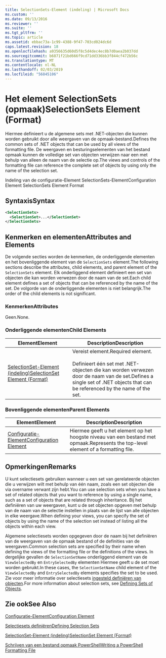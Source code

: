 ```yaml
---
title: SelectionSets-Element (indeling) | Microsoft Docs
ms.custom: ''
ms.date: 09/13/2016
ms.reviewer: ''
ms.suite: ''
ms.tgt_pltfrm: ''
ms.topic: article
ms.assetid: ebbac73a-1c99-4388-9f47-703cd024dc6d
caps.latest.revision: 18
ms.openlocfilehash: a9356635d60d5f8c5d4dec4ec8b7d0aea2b037dd
ms.sourcegitcommit: b6871f21bd666f9cd71dd336bb3f844cf472b56c
ms.translationtype: MT
ms.contentlocale: nl-NL
ms.lasthandoff: 02/03/2019
ms.locfileid: "56845106"
---
```

# <a name="selectionsets-element-format"></a><span data-ttu-id="2c92b-102">Het element SelectionSets (opmaak)</span><span class="sxs-lookup"><span data-stu-id="2c92b-102">SelectionSets Element (Format)</span></span>

<span data-ttu-id="2c92b-103">Hiermee definieert u de algemene sets met .NET-objecten die kunnen worden gebruikt door alle weergaven van de opmaak-bestand.</span><span class="sxs-lookup"><span data-stu-id="2c92b-103">Defines the common sets of .NET objects that can be used by all views of the formatting file.</span></span> <span data-ttu-id="2c92b-104">De weergaven en besturingselementen van het bestand opmaak kunnen de volledige set van objecten verwijzen naar een met behulp van alleen de naam van de selectie op.</span><span class="sxs-lookup"><span data-stu-id="2c92b-104">The views and controls of the formatting file can reference the complete set of objects by using only the name of the selection set.</span></span>

<span data-ttu-id="2c92b-105">Indeling van de configuratie-Element SelectionSets-Element</span><span class="sxs-lookup"><span data-stu-id="2c92b-105">Configuration Element SelectionSets Element Format</span></span>

## <a name="syntax"></a><span data-ttu-id="2c92b-106">Syntaxis</span><span class="sxs-lookup"><span data-stu-id="2c92b-106">Syntax</span></span>

```xml
<SelectionSets>
  <SelectionSet>...</SelectionSet>
</SelectionSets>
```

## <a name="attributes-and-elements"></a><span data-ttu-id="2c92b-107">Kenmerken en elementen</span><span class="sxs-lookup"><span data-stu-id="2c92b-107">Attributes and Elements</span></span>

<span data-ttu-id="2c92b-108">De volgende secties worden de kenmerken, de onderliggende elementen en het bovenliggende element van de `SelectionSets` element.</span><span class="sxs-lookup"><span data-stu-id="2c92b-108">The following sections describe the attributes, child elements, and parent element of the `SelectionSets` element.</span></span> <span data-ttu-id="2c92b-109">Elk onderliggend element definieert een set van objecten die kan worden verwezen door de naam van de set.</span><span class="sxs-lookup"><span data-stu-id="2c92b-109">Each child element defines a set of objects that can be referenced by the name of the set.</span></span> <span data-ttu-id="2c92b-110">De volgorde van de onderliggende elementen is niet belangrijk.</span><span class="sxs-lookup"><span data-stu-id="2c92b-110">The order of the child elements is not significant.</span></span>

### <a name="attributes"></a><span data-ttu-id="2c92b-111">Kenmerken</span><span class="sxs-lookup"><span data-stu-id="2c92b-111">Attributes</span></span>

<span data-ttu-id="2c92b-112">Geen.</span><span class="sxs-lookup"><span data-stu-id="2c92b-112">None.</span></span>

### <a name="child-elements"></a><span data-ttu-id="2c92b-113">Onderliggende elementen</span><span class="sxs-lookup"><span data-stu-id="2c92b-113">Child Elements</span></span>

|<span data-ttu-id="2c92b-114">Element</span><span class="sxs-lookup"><span data-stu-id="2c92b-114">Element</span></span>|<span data-ttu-id="2c92b-115">Description</span><span class="sxs-lookup"><span data-stu-id="2c92b-115">Description</span></span>|
|-------------|-----------------|
|[<span data-ttu-id="2c92b-116">SelectionSet-Element (indeling)</span><span class="sxs-lookup"><span data-stu-id="2c92b-116">SelectionSet Element (Format)</span></span>](./selectionset-element-format.md)|<span data-ttu-id="2c92b-117">Vereist element.</span><span class="sxs-lookup"><span data-stu-id="2c92b-117">Required element.</span></span><br /><br /> <span data-ttu-id="2c92b-118">Definieert één set met .NET-objecten die kan worden verwezen door de naam van de set.</span><span class="sxs-lookup"><span data-stu-id="2c92b-118">Defines a single set of .NET objects that can be referenced by the name of the set.</span></span>|

### <a name="parent-elements"></a><span data-ttu-id="2c92b-119">Bovenliggende elementen</span><span class="sxs-lookup"><span data-stu-id="2c92b-119">Parent Elements</span></span>

|<span data-ttu-id="2c92b-120">Element</span><span class="sxs-lookup"><span data-stu-id="2c92b-120">Element</span></span>|<span data-ttu-id="2c92b-121">Description</span><span class="sxs-lookup"><span data-stu-id="2c92b-121">Description</span></span>|
|-------------|-----------------|
|[<span data-ttu-id="2c92b-122">Configuratie-Element</span><span class="sxs-lookup"><span data-stu-id="2c92b-122">Configuration Element</span></span>](./configuration-element-format.md)|<span data-ttu-id="2c92b-123">Hiermee geeft u het element op het hoogste niveau van een bestand met opmaak.</span><span class="sxs-lookup"><span data-stu-id="2c92b-123">Represents the top-level element of a formatting file.</span></span>|

## <a name="remarks"></a><span data-ttu-id="2c92b-124">Opmerkingen</span><span class="sxs-lookup"><span data-stu-id="2c92b-124">Remarks</span></span>

<span data-ttu-id="2c92b-125">U kunt selectiesets gebruiken wanneer u een set van gerelateerde objecten die u verwijzen wilt met behulp van één naam, zoals een set objecten die via overname verwant zijn hebt.</span><span class="sxs-lookup"><span data-stu-id="2c92b-125">You can use selection sets when you have a set of related objects that you want to reference by using a single name, such as a set of objects that are related through inheritance.</span></span> <span data-ttu-id="2c92b-126">Bij het definiëren van uw weergaven, kunt u de set objecten opgeven met behulp van de naam van de selectie instellen in plaats van de lijst van alle objecten in elke weergave.</span><span class="sxs-lookup"><span data-stu-id="2c92b-126">When defining your views, you can specify the set of objects by using the name of the selection set instead of listing all the objects within each view.</span></span>

<span data-ttu-id="2c92b-127">Algemene selectiesets worden opgegeven door de naam bij het definiëren van de weergaven van de opmaak bestand of de definities van de weergaven.</span><span class="sxs-lookup"><span data-stu-id="2c92b-127">Common selection sets are specified by their name when defining the views of the formatting file or the definitions of the views.</span></span> <span data-ttu-id="2c92b-128">In dergelijke gevallen de `SelectionSetName` onderliggend element van de `ViewSelectedBy` en `EntrySelectedBy` elementen Hiermee geeft u de set moet worden gebruikt.</span><span class="sxs-lookup"><span data-stu-id="2c92b-128">In these cases, the `SelectionSetName` child element of the `ViewSelectedBy` and `EntrySelectedBy` elements specifies the set to be used.</span></span> <span data-ttu-id="2c92b-129">Zie voor meer informatie over selectiesets [ingesteld definiëren van objecten](./defining-selection-sets.md).</span><span class="sxs-lookup"><span data-stu-id="2c92b-129">For more information about selection sets, see [Defining Sets of Objects](./defining-selection-sets.md).</span></span>

## <a name="see-also"></a><span data-ttu-id="2c92b-130">Zie ook</span><span class="sxs-lookup"><span data-stu-id="2c92b-130">See Also</span></span>

[<span data-ttu-id="2c92b-131">Configuratie-Element</span><span class="sxs-lookup"><span data-stu-id="2c92b-131">Configuration Element</span></span>](./configuration-element-format.md)

[<span data-ttu-id="2c92b-132">Selectiesets definiëren</span><span class="sxs-lookup"><span data-stu-id="2c92b-132">Defining Selection Sets</span></span>](./defining-selection-sets.md)

[<span data-ttu-id="2c92b-133">SelectionSet-Element (indeling)</span><span class="sxs-lookup"><span data-stu-id="2c92b-133">SelectionSet Element (Format)</span></span>](./selectionset-element-format.md)

[<span data-ttu-id="2c92b-134">Schrijven van een bestand opmaak PowerShell</span><span class="sxs-lookup"><span data-stu-id="2c92b-134">Writing a PowerShell Formatting File</span></span>](./writing-a-powershell-formatting-file.md)
